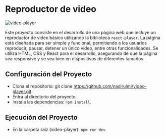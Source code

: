 # Reproductor de video

![video-player](https://github.com/nadirulmi/video-player/assets/106765602/4241f9b7-db66-4005-8e19-c8130814180e)

Este proyecto consiste en el desarrollo de una página web que incluye un reproductor de video básico utilizando la biblioteca `react-player`. La página está diseñada para ser simple y funcional, permitiendo a los usuarios reproducir, pausar, detener un único video, entre otras funcionalidades. Se utiliza HTML, CSS y React para el desarrollo, asegurando de que la página sea responsive y se vea bien en dispositivos de diferentes tamaños. 

## Configuración del Proyecto
- Clona el repositorio: git clone https://github.com/nadirulmi/video-player.git.
- Entra al directorio del proyecto.
- Instala las dependencias: `npm install`.

## Ejecución del Proyecto
- En la carpeta raíz (video-player): `npm run dev`.


